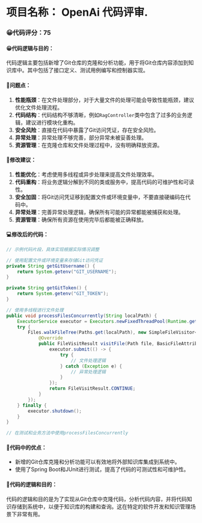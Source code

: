 # 项目名称： OpenAi 代码评审.
### 😀代码评分：75
#### 😀代码逻辑与目的：
代码逻辑主要包括新增了Git仓库的克隆和分析功能，用于将Git仓库内容添加到知识库中。其中包括了接口定义、测试用例编写和控制器实现。
#### 🎯问题点：
1. **性能瓶颈**：在文件处理部分，对于大量文件的处理可能会导致性能瓶颈，建议优化文件处理流程。
2. **代码结构**：代码结构不够清晰，例如`RagController`类中包含了过多的业务逻辑，建议进行模块化重构。
3. **安全风险**：直接在代码中暴露了Git访问凭证，存在安全风险。
4. **异常处理**：异常处理不够完善，部分异常未被妥善处理。
5. **资源管理**：在克隆仓库和文件处理过程中，没有明确释放资源。
#### 🎯修改建议：
1. **性能优化**：考虑使用多线程或异步处理来提高文件处理效率。
2. **代码重构**：将业务逻辑分解到不同的类或服务中，提高代码的可维护性和可读性。
3. **安全加固**：将Git访问凭证移到配置文件或环境变量中，不要直接硬编码在代码中。
4. **异常处理**：完善异常处理逻辑，确保所有可能的异常都能被捕获和处理。
5. **资源管理**：确保所有资源在使用完毕后都能被正确释放。
#### 💻修改后的代码：
```java
// 示例代码片段，具体实现根据实际情况调整

// 使用配置文件或环境变量来存储Git访问凭证
private String getGitUsername() {
    return System.getenv("GIT_USERNAME");
}

private String getGitToken() {
    return System.getenv("GIT_TOKEN");
}

// 使用多线程进行文件处理
public void processFilesConcurrently(String localPath) {
    ExecutorService executor = Executors.newFixedThreadPool(Runtime.getRuntime().availableProcessors());
    try {
        Files.walkFileTree(Paths.get(localPath), new SimpleFileVisitor<Path>() {
            @Override
            public FileVisitResult visitFile(Path file, BasicFileAttributes attrs) {
                executor.submit(() -> {
                    try {
                        // 文件处理逻辑
                    } catch (Exception e) {
                        // 异常处理逻辑
                    }
                });
                return FileVisitResult.CONTINUE;
            }
        });
    } finally {
        executor.shutdown();
    }
}

// 在测试和业务方法中使用processFilesConcurrently
```
#### 🌟代码中的优点：
- 新增的Git仓库克隆和分析功能可以有效地将外部知识库集成到系统中。
- 使用了Spring Boot和JUnit进行测试，提高了代码的可测试性和可维护性。
#### 📝代码的逻辑和目的：
代码的逻辑和目的是为了实现从Git仓库中克隆代码，分析代码内容，并将代码知识存储到系统中，以便于知识库的构建和查询。这在特定的软件开发和知识管理场景下非常有用。